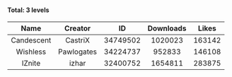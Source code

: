 #### Total: 3 levels

| Name | Creator | ID | Downloads | Likes |
|:---:|:---:|:---:|:---:|:---:|
| Candescent | CastriX | 34749502 | 1020023 | 163142
| Wishless | Pawlogates | 34224737 | 952833 | 146108
| IZnite | izhar | 32400752 | 1654811 | 283875
